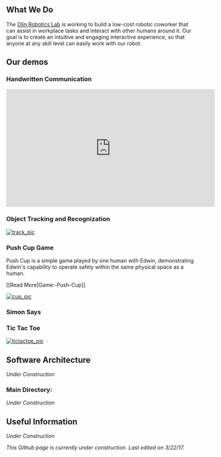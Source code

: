 ## What We Do
The [Olin Robotics Lab](http://olinrobotics.github.io) is working to build a low-cost robotic coworker that can assist in workplace tasks and interact with other humans around it. Our goal is to create an intuitive and engaging interactive experience, so that anyone at any skill level can easily work with our robot.

## Our demos

### Handwritten Communication

<iframe width="560" height="315" src="https://www.youtube.com/embed/HwmvSCOPStg" frameborder="0" allow="autoplay; encrypted-media" allowfullscreen></iframe>

### Object Tracking and Recognization

[![track_pic](https://github.com/olinrobotics/irl/blob/gh-pages/images/track_thumbnail.png)](https://www.youtube.com/watch?v=wFORJR2kNos&list=PLJM0FO8qEb3wIP3sY_EpJsm3OK1juWhqN&index=2)

### Push Cup Game
<p>Push Cup is a simple game played by one human with Edwin, demonstrating
Edwin's capability to operate safely within the same physical space as a
human.</p> [[Read More|Game:-Push-Cup]]

[![cup_pic](https://github.com/olinrobotics/irl/blob/gh-pages/images/cup_thumbnail.png)](https://www.youtube.com/watch?v=dPkxl1ZD-vY&list=PLJM0FO8qEb3wIP3sY_EpJsm3OK1juWhqN&index=3)

### Simon Says

### Tic Tac Toe

[![tictactoe_pic](https://github.com/olinrobotics/irl/blob/gh-pages/images/tictactoe_thumbnail.png)](https://www.youtube.com/watch?v=jjyEv3PJ6AQ&index=4&list=PLJM0FO8qEb3wIP3sY_EpJsm3OK1juWhqN&t=31s)

## Software Architecture
*Under Construction*

### Main Directory:
*Under Construction*

## Useful Information
*Under Construction*

*This Github page is currently under construction. Last edited on 3/22/17.*
